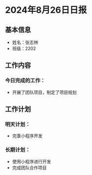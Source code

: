 # 2024年8月26日日报

## 基本信息
- 姓名：张志林
- 班级：2202

## 工作内容
### 今日完成的工作：
- 开展了团队项目，制定了项目规划

## 工作计划
### 明天计划：
- 完善小程序开发

### 长期计划：
- 使用小程序进行开发
- 完成团队合作项目

